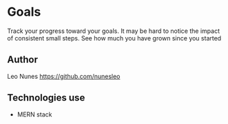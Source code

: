 # Goals

Track your progress toward your goals.
It may be hard to notice the impact of consistent small steps.
See how much you have grown since you started

## Author
Leo Nunes <https://github.com/nunesleo>

## Technologies use
- MERN stack
